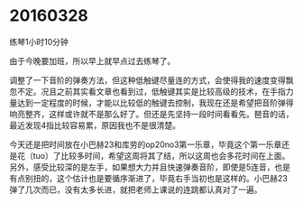 # 20160328

练琴1小时10分钟

由于今晚要加班，所以早上就早点过去练琴了。

调整了一下音阶的弹奏方法，但这种低触键尽量连的方式，会使得我的速度变得飘忽不定。况且之前其实看文章也看到过，低触键其实是比较高级的技术，在手指力量达到一定程度的时候，才能以比较低的触键去控制，我现在还是希望把音阶弹得响亮整齐，这样或许就不是那么好了。但还是先坚持一段时间看看先。琶音的话，最近发现4指比较容易累，原因我也不是很清楚。

今天还是把时间放在小巴赫23和库劳的op20no3第一乐章，毕竟这个第一乐章还是花（tuo）了比较多时间，希望这周将其了结，所以这周也会多花时间在上面。另外，感受比较深的是左手，如果想大力并且快速弹奏音阶，即使是5连音，也是有点别扭的，这个估计也是要循序渐进了，毕竟右手当初也是这样的。小巴赫23弹了几次而已，没有太多长进，就把老师上课说的连跳都认真对了一遍。